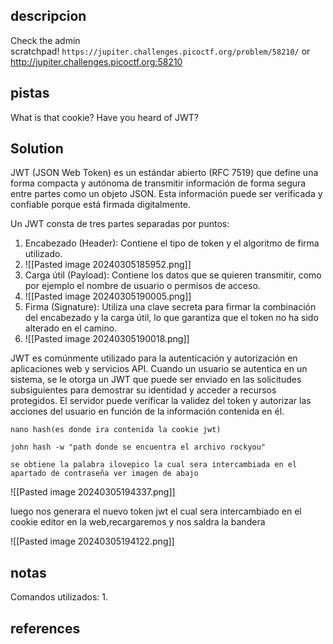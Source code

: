 ## descripcion

Check the admin scratchpad! `https://jupiter.challenges.picoctf.org/problem/58210/` or http://jupiter.challenges.picoctf.org:58210
## pistas

What is that cookie?
Have you heard of JWT?
## Solution


JWT (JSON Web Token) es un estándar abierto (RFC 7519) que define una forma compacta y autónoma de transmitir información de forma segura entre partes como un objeto JSON. Esta información puede ser verificada y confiable porque está firmada digitalmente.

Un JWT consta de tres partes separadas por puntos:

1. Encabezado (Header): Contiene el tipo de token y el algoritmo de firma utilizado.
2. ![[Pasted image 20240305185952.png]]
3. Carga útil (Payload): Contiene los datos que se quieren transmitir, como por ejemplo el nombre de usuario o permisos de acceso.
4. ![[Pasted image 20240305190005.png]]
5. Firma (Signature): Utiliza una clave secreta para firmar la combinación del encabezado y la carga útil, lo que garantiza que el token no ha sido alterado en el camino.
6. ![[Pasted image 20240305190018.png]]

JWT es comúnmente utilizado para la autenticación y autorización en aplicaciones web y servicios API. Cuando un usuario se autentica en un sistema, se le otorga un JWT que puede ser enviado en las solicitudes subsiguientes para demostrar su identidad y acceder a recursos protegidos. El servidor puede verificar la validez del token y autorizar las acciones del usuario en función de la información contenida en él.


```
nano hash(es donde ira contenida la cookie jwt)

john hash -w "path donde se encuentra el archivo rockyou"

se obtiene la palabra ilovepico la cual sera intercambiada en el apartado de contraseña ver imagen de abajo

```
![[Pasted image 20240305194337.png]]

luego nos generara el nuevo token jwt el cual sera intercambiado en el cookie editor en la web,recargaremos y nos saldra la bandera

![[Pasted image 20240305194122.png]]
## notas

Comandos utilizados:
	1.

## references
